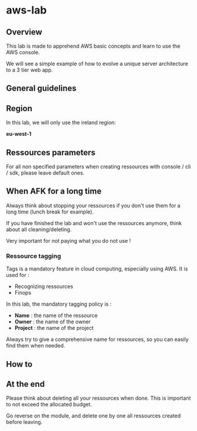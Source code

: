 # aws-lab

## Overview

This lab is made to apprehend AWS basic concepts and learn to use the AWS console.

We will see a simple example of how to evolve a unique server architecture to a 3 tier web app.


## General guidelines

## Region

In this lab, we will only use the ireland region:

**eu-west-1**

## Ressources parameters

For all non specified parameters when creating ressources with console / cli / sdk, please leave default ones.

## When AFK for a long time

Always think about stopping your ressources if you don't use them for a long time (lunch break for example).

If you have finished the lab and won't use the ressources anymore, think about all cleaning/deleting.

Very important for not paying what you do not use !

### Ressource tagging

Tags is a mandatory feature in cloud computing, especially using AWS.
It is used for :
* Recognizing ressources
* Finops 

In this lab, the mandatory tagging policy is :
* **Name** : the name of the ressource
* **Owner** : the name of the owner
* **Project** : the name of the project

Always try to give a comprehensive name for ressources, so you can easily find them when needed.

## How to

## At the end

Please think about deleting all your ressources when done.
This is important to not exceed the allocated budget.

Go reverse on the module, and delete one by one all ressources created before leaving.